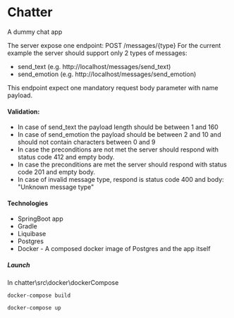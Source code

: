 # Chatter
A dummy chat app

The server expose one endpoint: POST /messages/{type}
For the current example the server should support only 2 types of messages:
* send_text (e.g. http://localhost/messages/send_text)
* send_emotion (e.g. http://localhost/messages/send_emotion)

This endpoint expect one mandatory request body parameter with name payload.

#### Validation:
* In case of send_text the payload length should be between 1 and 160
* In case of send_emotion the payload should be between 2 and 10 and should not contain characters between 0 and 9
* In case the preconditions are not met the server should respond with status code 412 and empty body.
* In case the preconditions are met the server should respond with status code 201 and empty body.
* In case of invalid message type, respond is status code 400 and body: "Unknown message type"

#### Technologies
* SpringBoot app
* Gradle
* Liquibase 
* Postgres
* Docker - A composed docker image of Postgres and the app itself 

##### Launch
In chatter\src\docker\dockerCompose
```
docker-compose build
```

```
docker-compose up
```
